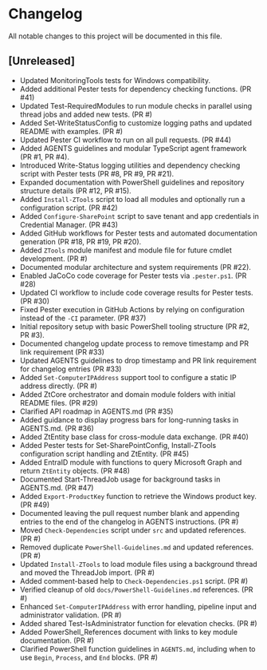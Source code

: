 # Changelog

All notable changes to this project will be documented in this file.

## [Unreleased]
- Updated MonitoringTools tests for Windows compatibility.
- Added additional Pester tests for dependency checking functions. (PR #41)
- Updated Test-RequiredModules to run module checks in parallel using thread jobs and added new tests. (PR #)
- Added Set-WriteStatusConfig to customize logging paths and updated README with examples. (PR #)
- Updated Pester CI workflow to run on all pull requests. (PR #44)
- Added AGENTS guidelines and modular TypeScript agent framework (PR #1, PR #4).
- Introduced Write-Status logging utilities and dependency checking script with Pester tests (PR #8, PR #9, PR #21).
- Expanded documentation with PowerShell guidelines and repository structure details (PR #12, PR #15).
- Added `Install-ZTools` script to load all modules and optionally run a configuration script. (PR #42)
- Added `Configure-SharePoint` script to save tenant and app credentials in Credential Manager. (PR #43)
- Added GitHub workflows for Pester tests and automated documentation generation (PR #18, PR #19, PR #20).
- Added `ZTools` module manifest and module file for future cmdlet development. (PR #)
- Documented modular architecture and system requirements (PR #22).
- Enabled JaCoCo code coverage for Pester tests via `.pester.ps1`. (PR #28)
- Updated CI workflow to include code coverage results for Pester tests. (PR #30)
- Fixed Pester execution in GitHub Actions by relying on configuration instead of the `-CI` parameter. (PR #37)
- Initial repository setup with basic PowerShell tooling structure (PR #2, PR #3).
- Documented changelog update process to remove timestamp and PR link requirement (PR #33)
- Updated AGENTS guidelines to drop timestamp and PR link requirement for changelog entries (PR #33)
- Added `Set-ComputerIPAddress` support tool to configure a static IP address directly. (PR #)
- Added ZtCore orchestrator and domain module folders with initial README files. (PR #29)
- Clarified API roadmap in AGENTS.md (PR #35)
- Added guidance to display progress bars for long-running tasks in AGENTS.md. (PR #36)
- Added ZtEntity base class for cross-module data exchange. (PR #40)
- Added Pester tests for Set-SharePointConfig, Install-ZTools configuration script handling and ZtEntity. (PR #45)
- Added EntraID module with functions to query Microsoft Graph and return `ZtEntity` objects. (PR #48)
- Documented Start-ThreadJob usage for background tasks in AGENTS.md. (PR #47)
- Added `Export-ProductKey` function to retrieve the Windows product key. (PR #49)
- Documented leaving the pull request number blank and appending entries to the end of the changelog in AGENTS instructions. (PR #)
- Moved `Check-Dependencies` script under `src` and updated references. (PR #)
- Removed duplicate `PowerShell-Guidelines.md` and updated references. (PR #)
- Updated `Install-ZTools` to load module files using a background thread and moved the ThreadJob import. (PR #)
- Added comment-based help to `Check-Dependencies.ps1` script. (PR #)
- Verified cleanup of old `docs/PowerShell-Guidelines.md` references. (PR #)
- Enhanced `Set-ComputerIPAddress` with error handling, pipeline input and administrator validation. (PR #)
- Added shared Test-IsAdministrator function for elevation checks. (PR #)
- Added PowerShell_References document with links to key module documentation. (PR #)
- Clarified PowerShell function guidelines in `AGENTS.md`, including when to use
  `Begin`, `Process`, and `End` blocks. (PR #)
